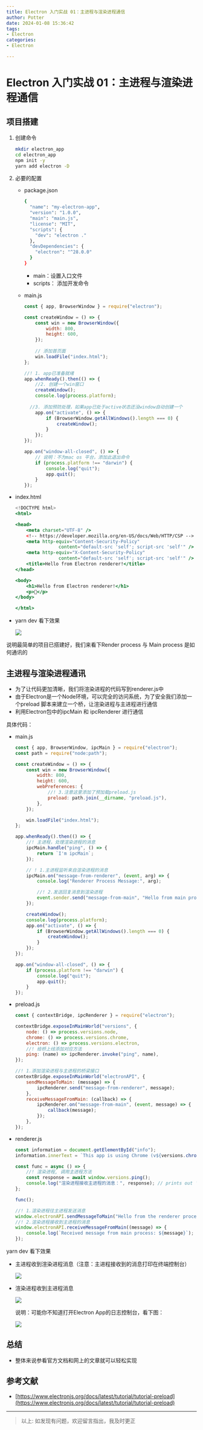 ```yaml
---
title: Electron 入门实战 01：主进程与渲染进程通信
author: Potter
date: 2024-01-08 15:36:42
tags: 
- Electron
categories: 
- Electron

---
```


# Electron 入门实战 01：主进程与渲染进程通信

## 项目搭建

1. 创建命令
    
    ```bash
    mkdir electron_app
    cd electron_app
    npm init -y
    yarn add electron -D
    ```
    
2. 必要的配置
    - package.json
        
        ```bash
        {
          "name": "my-electron-app",
          "version": "1.0.0",
          "main": "main.js",
          "license": "MIT",
          "scripts": {
            "dev": "electron ."
          },
          "devDependencies": {
            "electron": "^28.0.0"
          }
        }
        ```
        
        - main：设置入口文件
        - scripts： 添加开发命令
    - main.js
        
        ```jsx
        const { app, BrowserWindow } = require("electron");
        
        const createWindow = () => {
        	const win = new BrowserWindow({
        		width: 800,
        		height: 600,
        	});
        	
        	// 添加首页面
        	win.loadFile("index.html");
        };
        
        //! 1. app已准备就绪
        app.whenReady().then(() => {
        	//2. 创建一个win窗口
        	createWindow();
        	console.log(process.platform);
        	
          //3. 添加预防处理，如果app已处于active状态还没window自动创建一个
        	app.on("activate", () => {
        		if (BrowserWindow.getAllWindows().length === 0) {
        			createWindow();
        		}
        	});
        });
        
        app.on("window-all-closed", () => {
        	// 说明：不为mac os 平台，添加此退出命令
        	if (process.platform !== "darwin") {
        		console.log("quit");
        		app.quit();
        	}
        });
        ```
        
- index.html
    
    ```jsx
    <!DOCTYPE html>
    <html>
    
    <head>
    	<meta charset="UTF-8" />
    	<!-- https://developer.mozilla.org/en-US/docs/Web/HTTP/CSP -->
    	<meta http-equiv="Content-Security-Policy"
    				content="default-src 'self'; script-src 'self'" />
    	<meta http-equiv="X-Content-Security-Policy"
    				content="default-src 'self'; script-src 'self'" />
    	<title>Hello from Electron renderer!</title>
    </head>
    
    <body>
    	<h1>Hello from Electron renderer!</h1>
    	<p>👋</p>
    </body>
    
    </html>
    ```
    
- yarn dev  看下效果
    
   ![](https://cdn.jsdelivr.net/gh/yxw007/BlogPicBed@master//img/20240108153845.png)
    

说明最简单的项目已搭建好，我们来看下Render process 与 Main process 是如何通讯的

## 主进程与渲染进程通讯

- 为了让代码更加清晰，我们将渲染进程的代码写到renderer.js中
- 由于Electron是一个Node环境，可以完全的访问系统，为了安全我们添加一个preload 脚本来建立一个桥，让渲染进程与主进程进行通信
- 利用Electron包中的ipcMain 和 ipcRenderer 进行通信

具体代码：

- main.js
    
    ```jsx
    const { app, BrowserWindow, ipcMain } = require("electron");
    const path = require("node:path");
    
    const createWindow = () => {
    	const win = new BrowserWindow({
    		width: 800,
    		height: 600,
    		webPreferences: {
    			//! 3.注意这里添加了预加载preload.js
    			preload: path.join(__dirname, "preload.js"),
    		},
    	});
    
    	win.loadFile("index.html");
    };
    
    app.whenReady().then(() => {
    	//! 主进程，处理渲染进程的消息
    	ipcMain.handle("ping", () => {
    		return `I'm ipcMain`;
    	});
    
    	// ! 1.主进程监听来自渲染进程的消息
    	ipcMain.on("message-from-renderer", (event, arg) => {
    		console.log("Renderer Process Message:", arg);
    
    		//! 2.发送回复消息到渲染进程
    		event.sender.send("message-from-main", "Hello from main process!");
    	});
    
    	createWindow();
    	console.log(process.platform);
    	app.on("activate", () => {
    		if (BrowserWindow.getAllWindows().length === 0) {
    			createWindow();
    		}
    	});
    });
    
    app.on("window-all-closed", () => {
    	if (process.platform !== "darwin") {
    		console.log("quit");
    		app.quit();
    	}
    });
    ```
    
- preload.js
    
    ```jsx
    const { contextBridge, ipcRenderer } = require("electron");
    
    contextBridge.exposeInMainWorld("versions", {
    	node: () => process.versions.node,
    	chrome: () => process.versions.chrome,
    	electron: () => process.versions.electron,
    	//! 给桥上线添加对应方法
    	ping: (name) => ipcRenderer.invoke("ping", name),
    });
    
    //! 1.添加渲染进程与主进程的桥梁接口
    contextBridge.exposeInMainWorld("electronAPI", {
    	sendMessageToMain: (message) => {
    		ipcRenderer.send("message-from-renderer", message);
    	},
    	receiveMessageFromMain: (callback) => {
    		ipcRenderer.on("message-from-main", (event, message) => {
    			callback(message);
    		});
    	},
    });
    ```
    
- renderer.js
    
    ```jsx
    const information = document.getElementById("info");
    information.innerText = `This app is using Chrome (v${versions.chrome()}), Node.js (v${versions.node()}), and Electron (v${versions.electron()})`;
    
    const func = async () => {
    	//! 渲染进程, 调用主进程方法
    	const response = await window.versions.ping();
    	console.log("渲染进程接收主进程的消息：", response); // prints out 'pong'
    };
    
    func();
    
    //! 1.渲染进程往主进程发送消息
    window.electronAPI.sendMessageToMain("Hello from the renderer process!");
    //! 2.渲染进程接收到主进程的消息
    window.electronAPI.receiveMessageFromMain((message) => {
    	console.log(`Received message from main process: ${message}`);
    });
    ```
    

yarn dev 看下效果

- 主进程收到渲染进程消息（注意：主进程接收到的消息打印在终端控制台）
    
    ![](https://cdn.jsdelivr.net/gh/yxw007/BlogPicBed@master//img/20240108153904.png)
    
- 渲染进程收到主进程消息
    
    ![](https://cdn.jsdelivr.net/gh/yxw007/BlogPicBed@master//img/20240108153923.png)
    
    说明：可能你不知道打开Electron App的日志控制台，看下图：
    
    ![](https://cdn.jsdelivr.net/gh/yxw007/BlogPicBed@master//img/20240108153934.png)
    

## 总结

- 整体来说参看官方文档和网上的文章就可以轻松实现

## 参考文献

- [https://www.electronjs.org/docs/latest/tutorial/tutorial-preload](https://www.electronjs.org/docs/latest/tutorial/tutorial-preload)

---

> 以上: 如发现有问题，欢迎留言指出，我及时更正
